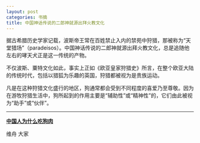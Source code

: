 ```yaml
---
layout: post
categories: 书摘
title: 中国神话传说的二郎神就源出拜火教文化
---
```


据古希腊历史学家记载，波斯帝王常在百姓禁止入内的禁苑中狩猎，那被称为“天堂猎场”（paradeisos）。中国神话传说的二郎神就源出拜火教文化，总是追随他左右的哮天犬正是这一传统的产物。

不仅波斯、粟特文化如此，事实上正如《欧亚皇家狩猎史》所言，在整个欧亚大陆的传统时代，包括以猎狐为乐趣的英国，狩猎都被视为是贵族运动。

凡是在这种狩猎文化盛行的地区，狗通常都会受到不同程度的喜爱乃至尊敬。因为在游牧狩猎生活中，狗所起到的作用主要是“辅助性”或“精神性”的，它们由此被视为“助手”或“伙伴”。

---

**[中国人为什么吃狗肉](https://mp.weixin.qq.com/s/du4nUCB3U7T9Y1TAa27uKQ)**

维舟 大家